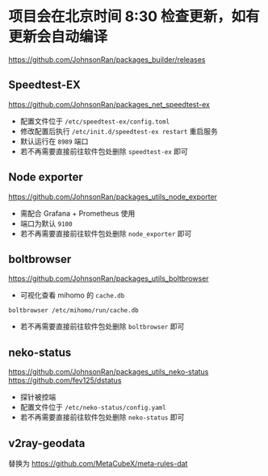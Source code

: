 
# 项目会在北京时间 8:30 检查更新，如有更新会自动编译

<https://github.com/JohnsonRan/packages_builder/releases>

## Speedtest-EX

<https://github.com/JohnsonRan/packages_net_speedtest-ex>

- 配置文件位于 `/etc/speedtest-ex/config.toml`
- 修改配置后执行 `/etc/init.d/speedtest-ex restart` 重启服务
- 默认运行在 `8989` 端口
- 若不再需要直接前往软件包处删除 `speedtest-ex` 即可

## Node exporter

<https://github.com/JohnsonRan/packages_utils_node_exporter>

- 需配合 Grafana + Prometheus 使用
- 端口为默认 `9100`
- 若不再需要直接前往软件包处删除 `node_exporter` 即可

## boltbrowser

<https://github.com/JohnsonRan/packages_utils_boltbrowser>

- 可视化查看 mihomo 的 `cache.db`

```shell
boltbrowser /etc/mihomo/run/cache.db
```

- 若不再需要直接前往软件包处删除 `boltbrowser` 即可

## neko-status

<https://github.com/JohnsonRan/packages_utils_neko-status>  
<https://github.com/fev125/dstatus>

- 探针被控端
- 配置文件位于 `/etc/neko-status/config.yaml`
- 若不再需要直接前往软件包处删除 `neko-status` 即可

## v2ray-geodata

替换为 <https://github.com/MetaCubeX/meta-rules-dat>
